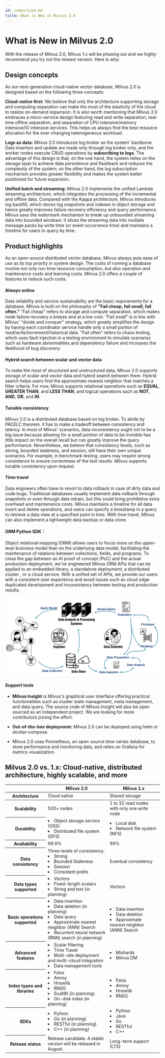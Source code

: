 ```yaml
---
id: comparison.md
title: What is New in Milvus 2.0
---
```


# What is New in Milvus 2.0

With the release of Milvus 2.0, Milvus 1.x will be phasing out and we highly recommend you try out the newest version. Here is why:

## Design concepts
As our next-generation cloud-native vector database, Milvus 2.0 is designed based on the following three concepts:

**Cloud-native first:** We believe that only the architecture supporting storage and computing separation can make the most of the elasticity of the cloud to realize on-demand expansion. It is also worth mentioning that Milvus 2.0 embraces a micro-service design featuring read and write separation, real-time offline separation, and separation of CPU intensive/memory intensive/IO intensive services. This helps us always find the best resource allocation for the ever-changing heterogeneous workload. 

**Logs as data:** Milvus 2.0 introduces log broker as the system' backbone. Data insertion and update are made only through log broker only, and the worker nodes execute CRUD operations by **subscribing to logs**. The advantage of this design is that, on the one hand, the system relies on the storage layer to achieve data persistence and flashback and reduces the complexity of the system; on the other hand, the log subscription mechanism provides greater flexibility and makes the system better positioned for future expansion.

**Unified batch and streaming:** Milvus 2.0 implements the unified Lambda streaming architecture, which integrates the processing of the incremental and offline data. Compared with the Kappa architecture, Milvus introduces log backfill, which stores log snapshots and indexes in object storage and hence greatly improves failure recovery efficiency and query performance. Milvus uses the watermark mechanism to break up unbounded streaming data into bounded windows: it slices the streaming data into multiple message packs by write time (or event occurrence time) and maintains a timeline for users to query by time.

## Product highlights
As an open-source distributed vector database, Milvus always puts ease of use as its top priority in system design. The costs of running a database involve not only run-time resource consumption, but also operation and maintenance costs and learning costs. Milvus 2.0 offers a couple of features to reduce such costs.

#### Always online
Data reliability and service sustainability are the basic requirements for a database. Milvus is built on the philosophy of **"Fail cheap, fail small, fail often."** "Fail cheap" refers to storage and compute separation, which makes node failure recovery a breeze and at a low cost. "Fail small" is in line with Milvus' "divide and conquer" strategy, which greatly simplifies the design by having each coordinator service handle only a small portion of read/write/increment/historical data. "Fail often" refers to chaos testing, which uses fault injection in a testing environment to simulate scenarios such as hardware abnormalities and dependency failure and increases the likelihood of bug discovery.

#### Hybrid search between scalar and vector data
To make the most of structured and unstructured data, Milvus 2.0 supports storage of scalar and vector data and hybrid search between them. Hybrid search helps users find the approximate nearest neighbor that matches a filter criteria. For now, Milvus supports relational operations such as **EQUAL**, **GREATER THAN**, and **LESS THAN**, and logical operations such as **NOT**, **AND**, **OR**, and **IN**.

#### Tunable consistency
Milvus 2.0 is a distributed database based on log broker. To abide by PACELC theorem, it has to make a tradeoff between consistency and latency. In most of Milvus' scenarios, data inconsistency ought not to be a big issue because allowing for a small portion of data to be invisible has little impact on the overall recall but can greatly improve the query performance. Nevertheless, we believe that consistency levels, such as strong, bounded staleness, and session, still have their own unique scenarios. For example, in benchmark testing, users may require strong consistence to ensure correctness of the test results. Milvus supports tunable consistency upon request.

#### Time travel
Data engineers often have to resort to data rollback in case of dirty data and code bugs. Traditional databases usually implement data rollback through snapshots or even through data retrain, but this could bring prohibitive extra overhead and maintenance costs. Milvus maintains a timeline for all data insert and delete operations, and users can specify a timestamp in a query to retrieve a data view at a specified point in time. With time travel, Milvus can also implement a lightweight data backup or data clone.

#### ORM Python SDK：
Object relational mapping (ORM) allows users to focus more on the upper-level business model than on the underlying data model, facilitating the maintenance of relations between collections, fields, and programs. To close the gap between an AI proof of concept (PoC) and the actual production deployment, we've engineered Milvus ORM APIs that can be applied to an embedded library, a standalone deployment, a distributed cluster , or a cloud service. With a unified set of APIs, we provide our users with a consistent user experience and avoid issues such as cloud edge duplicated development and inconsistency between testing and production results.

![ORM_Python_SDK](../../../assets/python_orm.png)

#### Support tools
- **Milvus Insight** is Milvus's graphical user interface offering practical functionalities such as cluster state management, meta management, and data query. The source code of Milvus Insight will also be open sourced as an independent project. We are looking for more contributors joining the effort.

- **Out-of-the-box deployment:** Milvus 2.0 can be deployed using helm or docker-compose.

- Milvus 2.0 uses Prometheus, an open-source time-series database, to store performance and monitoring data, and relies on Grafana for metrics visualization.

## Milvus 2.0 vs. 1.x: Cloud-native, distributed architecture, highly scalable, and more

<table class="comparison">
<thead>
	<tr>
		<th>&nbsp;</th>
		<th>Milvus 2.0</th>
		<th>Milvus 1.x</th>
	</tr>
</thead>
	<tr>
		<th>Architecture</th>
		<td>Cloud native</td>
		<td>Shared storage</td>
	</tr>
<tbody>
	<tr>
		<th>Scalability</th>
		<td>500+ nodes</td>
		<td>1 to 32 read nodes with only one write node</td>
	</tr>
  	<tr>
		<th>Durability</th>
		<td><li>Object storage service (OSS)</li><li>Distributed file system (DFS)</li></td>
		<td><li>Local disk</li><li>Network file system (NFS)</li></td>
	</tr>
  	<tr>
		<th>Availability</th>
		<td>99.9%</td>
		<td>99%</td>		
	</tr>
	<tr>
		<th>Data consistency</th>
		<td>Three levels of consistency:<li>Strong</li><li>Bounded Staleness</li><li>Session</li><li>Consistent prefix</li></td>
		<td>Eventual consistency</td>
	</tr>
	<tr>
		<th>Data types supported</th>
		<td><li>Vectors</li><li>Fixed-length scalars</li><li>String and text (in planning)</li></td>
		<td>Vectors</td>
	</tr>
	<tr>
		<th>Basic operations supported</th>
		<td><li>Data insertion</li><li>Data deletion (in planning)</li><li>Data query</li><li>Approximate nearest neighbor (ANN) Search</li><li>Recurrent neural network (RNN) search (in planning)</li></td>
		<td><li>Data insertion</li><li>Data deletion</li><li>Approximate nearest neighbor (ANN) Search</li></td>
	</tr>
	<tr>
		<th>Advanced features</th>
		<td><li>Scalar filtering</li><li>Time Travel</li><li>Multi-site deployment and multi-cloud integration</li><li>Data management tools</li></td>
		<td><li>Mishards</li><li>Milvus DM</li></td>
	</tr>
	<tr>
		<th>Index types and libraries</th>
		<td><li>Faiss</li><li>Annoy</li><li>Hnswlib</li><li>RNSG</li><li>ScaNN (in planning)</li><li>On-disk index (in planning)</li></td>
		<td><li>Faiss</li><li>Annoy</li><li>Hnswlib</li><li>RNSG</li></td>
	</tr>
	<tr>
		<th>SDKs</th>
		<td><li>Python</li><li>Go (in planning)</li><li>RESTful (in planning)</li><li>C++ (in planning)</li></td>
		<td><li>Python</li><li>Java</li><li>Go</li><li>RESTful</li><li>C++</li></td>
	</tr>
	<tr>
		<th>Release status</th>
		<td>Release candidate. A stable version will be released in August.</td>
		<td>Long-term support (LTS)</td>
	</tr>
</tbody>
</table>
